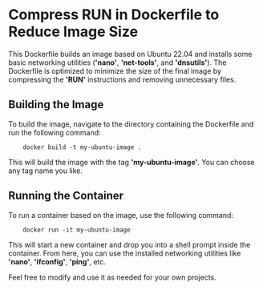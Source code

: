 # Compress RUN in Dockerfile to Reduce Image Size

This Dockerfile builds an image based on Ubuntu 22.04 and installs some basic networking utilities (**'nano'**, **'net-tools'**, and **'dnsutils'**). The Dockerfile is optimized to minimize the size of the final image by compressing the **'RUN'** instructions and removing unnecessary files.


## Building the Image

To build the image, navigate to the directory containing the Dockerfile and run the following command:


        docker build -t my-ubuntu-image .

This will build the image with the tag **'my-ubuntu-image'**. You can choose any tag name you like.

## Running the Container

To run a container based on the image, use the following command:

        docker run -it my-ubuntu-image

This will start a new container and drop you into a shell prompt inside the container. From here, you can use the installed networking utilities like **'nano'**, **'ifconfig'**, **'ping'**, etc.

Feel free to modify and use it as needed for your own projects.
